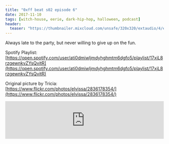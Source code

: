 ```yaml
---
title: "0xff beat s02 episode 6"
date: 2017-11-10
tags: [witch-house, eerie, dark-hip-hop, halloween, podcast]
header:
  teaser: "https://thumbnailer.mixcloud.com/unsafe/320x320/extaudio/4/e/d/3/13d3-7390-49b6-ba74-dbef88781fdb"
---
```


Always late to the party, but never willing to give up on the fun.

Spotify Playlist: [https://open.spotify.com/user/ati0dmiwljmdyhghmtm6dgfo5/playlist/17xjL8rzgewnkvZYsQvitR](https://open.spotify.com/user/ati0dmiwljmdyhghmtm6dgfo5/playlist/17xjL8rzgewnkvZYsQvitR)

Original picture by Tricia: [https://www.flickr.com/photos/elvissa/2836178354/](https://www.flickr.com/photos/elvissa/2836178354/)

<iframe width="100%" height="120" src="https://www.mixcloud.com/widget/iframe/?hide_cover=1&light=1&feed=%2F0xff-beat%2F0xff-beat-s02-episode-6%2F" frameborder="0" ></iframe>
